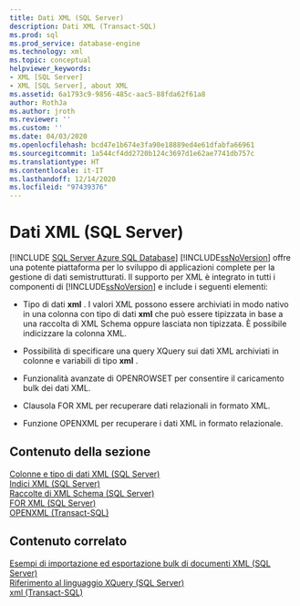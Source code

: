 ```yaml
---
title: Dati XML (SQL Server)
description: Dati XML (Transact-SQL)
ms.prod: sql
ms.prod_service: database-engine
ms.technology: xml
ms.topic: conceptual
helpviewer_keywords:
- XML [SQL Server]
- XML [SQL Server], about XML
ms.assetid: 6a1793c9-9856-485c-aac5-88fda62f61a8
author: RothJa
ms.author: jroth
ms.reviewer: ''
ms.custom: ''
ms.date: 04/03/2020
ms.openlocfilehash: bcd47e1b674e3fa90e18889ed4e61dfabfa66961
ms.sourcegitcommit: 1a544cf4dd2720b124c3697d1e62ae7741db757c
ms.translationtype: HT
ms.contentlocale: it-IT
ms.lasthandoff: 12/14/2020
ms.locfileid: "97439376"
---
```

# <a name="xml-data-sql-server"></a>Dati XML (SQL Server)
[!INCLUDE [SQL Server Azure SQL Database](../../includes/applies-to-version/sql-asdb.md)]
  [!INCLUDE[ssNoVersion](../../includes/ssnoversion-md.md)] offre una potente piattaforma per lo sviluppo di applicazioni complete per la gestione di dati semistrutturati. Il supporto per XML è integrato in tutti i componenti di [!INCLUDE[ssNoVersion](../../includes/ssnoversion-md.md)] e include i seguenti elementi:  
  
-   Tipo di dati **xml** . I valori XML possono essere archiviati in modo nativo in una colonna con tipo di dati **xml** che può essere tipizzata in base a una raccolta di XML Schema oppure lasciata non tipizzata. È possibile indicizzare la colonna XML.  
  
-   Possibilità di specificare una query XQuery sui dati XML archiviati in colonne e variabili di tipo **xml** .  
  
-   Funzionalità avanzate di OPENROWSET per consentire il caricamento bulk dei dati XML.  
  
-   Clausola FOR XML per recuperare dati relazionali in formato XML.  
  
-   Funzione OPENXML per recuperare i dati XML in formato relazionale.  
  
## <a name="in-this-section"></a>Contenuto della sezione  
 [Colonne e tipo di dati XML &#40;SQL Server&#41;](../../relational-databases/xml/xml-data-type-and-columns-sql-server.md)  
 [Indici XML &#40;SQL Server&#41;](../../relational-databases/xml/xml-indexes-sql-server.md)  
 [Raccolte di XML Schema &#40;SQL Server&#41;](../../relational-databases/xml/xml-schema-collections-sql-server.md)  
 [FOR XML &#40;SQL Server&#41;](../../relational-databases/xml/for-xml-sql-server.md)  
 [OPENXML &#40;Transact-SQL&#41;](../../t-sql/functions/openxml-transact-sql.md)  
  
## <a name="related-content"></a>Contenuto correlato  
 [Esempi di importazione ed esportazione bulk di documenti XML &#40;SQL Server&#41;](../../relational-databases/import-export/examples-of-bulk-import-and-export-of-xml-documents-sql-server.md)  
 [Riferimento al linguaggio XQuery &#40;SQL Server&#41;](../../xquery/xquery-language-reference-sql-server.md)  
 [xml (Transact-SQL)](../../t-sql/xml/xml-transact-sql.md)
  
